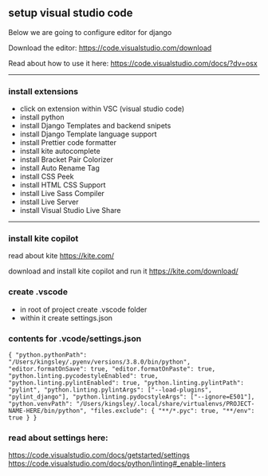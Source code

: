 ## setup visual studio code

Below we are going to configure editor for django

Download the editor:
https://code.visualstudio.com/download

Read about how to use it here:
https://code.visualstudio.com/docs/?dv=osx

---

### install extensions

- click on extension within VSC (visual studio code)
- install python
- install Django Templates and backend snipets
- install Django Template language support
- install Prettier code formatter
- install kite autocomplete
- install Bracket Pair Colorizer
- install Auto Rename Tag
- install CSS Peek
- install HTML CSS Support
- install Live Sass Compiler
- install Live Server
- install Visual Studio Live Share

---

### install kite copilot

read about kite
https://kite.com/

download and install kite copilot and run it
https://kite.com/download/

### create .vscode

- in root of project create .vscode folder
- within it create settings.json

### contents for .vcode/settings.json

`{ "python.pythonPath": "/Users/kingsley/.pyenv/versions/3.8.0/bin/python", "editor.formatOnSave": true, "editor.formatOnPaste": true, "python.linting.pycodestyleEnabled": true, "python.linting.pylintEnabled": true, "python.linting.pylintPath": "pylint", "python.linting.pylintArgs": ["--load-plugins", "pylint_django"], "python.linting.pydocstyleArgs": ["--ignore=E501"], "python.venvPath": "/Users/kingsley/.local/share/virtualenvs/PROJECT-NAME-HERE/bin/python", "files.exclude": { "**/*.pyc": true, "**/env": true } }`

### read about settings here:

https://code.visualstudio.com/docs/getstarted/settings
https://code.visualstudio.com/docs/python/linting#_enable-linters
